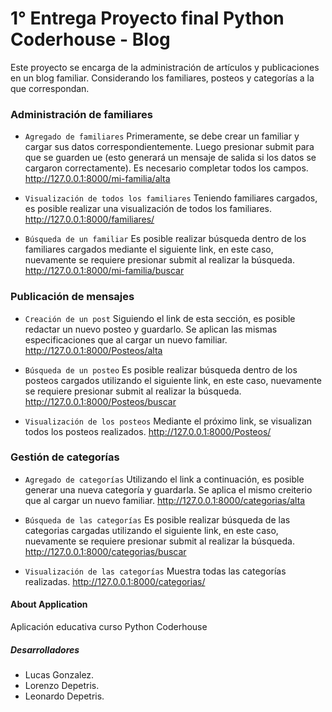 

# 1° Entrega Proyecto final Python Coderhouse - Blog

Este proyecto se encarga de la administración de artículos y publicaciones en un blog familiar. Considerando los familiares, posteos y categorías a la que correspondan.

### Administración de familiares

- `Agregado de familiares`
Primeramente, se debe crear un familiar y cargar sus datos correspondientemente. Luego presionar submit para que se guarden ue (esto generará un mensaje de salida si los datos se cargaron correctamente). Es necesario completar todos los campos.
http://127.0.0.1:8000/mi-familia/alta

- `Visualización de todos los familiares`
Teniendo familiares cargados, es posible realizar una visualización de todos los familiares. 
http://127.0.0.1:8000/familiares/

- `Búsqueda de un familiar`
Es posible realizar búsqueda dentro de los familiares cargados mediante el siguiente link, en este caso, nuevamente se requiere presionar submit al realizar la búsqueda.
http://127.0.0.1:8000/mi-familia/buscar

### Publicación de mensajes
- `Creación de un post`
Siguiendo el link de esta sección, es posible redactar un nuevo posteo y guardarlo. Se aplican las mismas especificaciones que al cargar un nuevo familiar.
http://127.0.0.1:8000/Posteos/alta

- `Búsqueda de un posteo`
Es posible realizar búsqueda dentro de los posteos cargados utilizando el siguiente link, en este caso, nuevamente se requiere presionar submit al realizar la búsqueda.
http://127.0.0.1:8000/Posteos/buscar

- `Visualización de los posteos`
Mediante el próximo link, se visualizan todos los posteos realizados.
http://127.0.0.1:8000/Posteos/


### Gestión de categorías
- `Agregado de categorías`
Utilizando el  link a continuación, es posible generar una nueva categoría y guardarla. Se aplica el mismo creiterio que al cargar un nuevo familiar.
http://127.0.0.1:8000/categorias/alta

- `Búsqueda de las categorías`
Es posible realizar búsqueda de las categorias cargadas utilizando el siguiente link, en este caso, nuevamente se requiere presionar submit al realizar la búsqueda.
http://127.0.0.1:8000/categorias/buscar

- `Visualización de las categorías` 
Muestra todas las categorías realizadas.
http://127.0.0.1:8000/categorias/






#### About Application

Aplicación educativa curso Python Coderhouse

##### Desarrolladores

- Lucas Gonzalez.
- Lorenzo Depetris.
- Leonardo Depetris.


